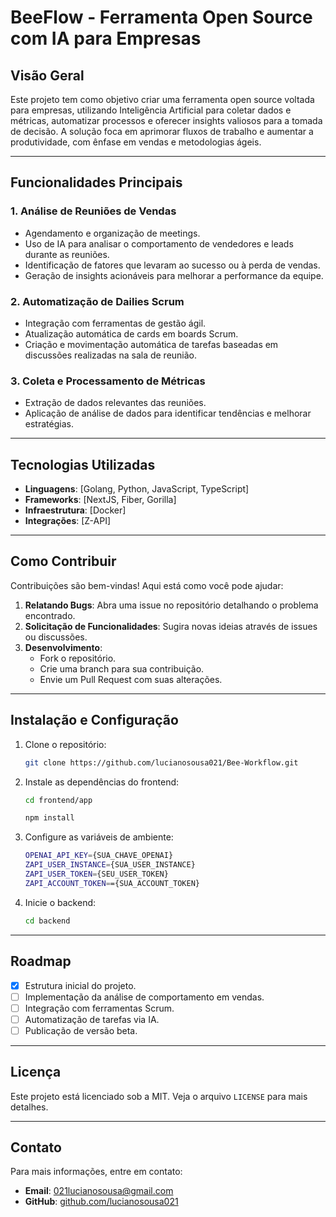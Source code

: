 # BeeFlow - Ferramenta Open Source com IA para Empresas

## Visão Geral
Este projeto tem como objetivo criar uma ferramenta open source voltada para empresas, utilizando Inteligência Artificial para coletar dados e métricas, automatizar processos e oferecer insights valiosos para a tomada de decisão. A solução foca em aprimorar fluxos de trabalho e aumentar a produtividade, com ênfase em vendas e metodologias ágeis.

---

## Funcionalidades Principais

### 1. **Análise de Reuniões de Vendas**
- Agendamento e organização de meetings.
- Uso de IA para analisar o comportamento de vendedores e leads durante as reuniões.
- Identificação de fatores que levaram ao sucesso ou à perda de vendas.
- Geração de insights acionáveis para melhorar a performance da equipe.

### 2. **Automatização de Dailies Scrum**
- Integração com ferramentas de gestão ágil.
- Atualização automática de cards em boards Scrum.
- Criação e movimentação automática de tarefas baseadas em discussões realizadas na sala de reunião.

### 3. **Coleta e Processamento de Métricas**
- Extração de dados relevantes das reuniões.
- Aplicação de análise de dados para identificar tendências e melhorar estratégias.

---

## Tecnologias Utilizadas
- **Linguagens**: [Golang, Python, JavaScript, TypeScript]
- **Frameworks**: [NextJS, Fiber, Gorilla]
- **Infraestrutura**: [Docker]
- **Integrações**: [Z-API]


---

## Como Contribuir
Contribuições são bem-vindas! Aqui está como você pode ajudar:

1. **Relatando Bugs**: Abra uma issue no repositório detalhando o problema encontrado.
2. **Solicitação de Funcionalidades**: Sugira novas ideias através de issues ou discussões.
3. **Desenvolvimento**:
   - Fork o repositório.
   - Crie uma branch para sua contribuição.
   - Envie um Pull Request com suas alterações.

---

## Instalação e Configuração
1. Clone o repositório:
   ```bash
   git clone https://github.com/lucianosousa021/Bee-Workflow.git
   ```

2. Instale as dependências do frontend:
   ```bash
   cd frontend/app

   npm install
   ```

3. Configure as variáveis de ambiente:
   ```bash
   OPENAI_API_KEY={SUA_CHAVE_OPENAI}
   ZAPI_USER_INSTANCE={SUA_USER_INSTANCE}
   ZAPI_USER_TOKEN={SEU_USER_TOKEN}
   ZAPI_ACCOUNT_TOKEN=={SUA_ACCOUNT_TOKEN}
   ```

4. Inicie o backend:
   ```bash
   cd backend

   
   ```

---

## Roadmap
- [x] Estrutura inicial do projeto.
- [ ] Implementação da análise de comportamento em vendas.
- [ ] Integração com ferramentas Scrum.
- [ ] Automatização de tarefas via IA.
- [ ] Publicação de versão beta.

---

## Licença
Este projeto está licenciado sob a MIT. Veja o arquivo `LICENSE` para mais detalhes.

---

## Contato
Para mais informações, entre em contato:
- **Email**: [021lucianosousa@gmail.com](mailto:021lucianosousa@gmail.com)
- **GitHub**: [github.com/lucianosousa021](https://github.com/lucianosousa021)
